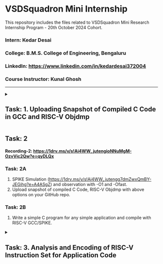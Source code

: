 # VSDSquadron Mini Internship
This repository includes the files related to VSDSquadron Mini Research Internship Program - 20th October 2024 Cohort. 

### Intern: Kedar Desai
### College: B.M.S. College of Engineering, Bengaluru
### LinkedIn: https://www.linkedin.com/in/kedardesai372004
### Course Instructor: Kunal Ghosh

---

<details>
<summary><h2>Task: 1. Uploading Snapshot of Compiled C Code in GCC and RISC-V Objdmp</h2></summary>
  
#### Recording-1: https://1drv.ms/v/s!Ai4WW_jutengioJdZ78uhSPF1aH--w?e=FOv6oe
- [x] Create GitHub repo.
- [x] Install RISC-V toolchain using VDI shared over whatsapp group.
- [x] Refer to C based Lab video (https://1drv.ms/v/s!Ai4WW_jutenghrYpUsL_MLKJDSLVyg?e=gdA9TW) and RISC-V based lab video (https://1drv.ms/v/s!Ai4WW_jutengg7dbp9XlZXjJmxogBw?e=ycX4fO). 
- [x] Complete exact steps on your machine. 
- [x] Upload snapshot of compiled C code and RISC-V Objdmp on your GitHub repo.

## Task 1 Output:
   ![Created C Code](https://github.com/user-attachments/assets/cc5f856b-516a-4e10-a154-325292aefda6)
   ***Figure 1. Created C Code***

   ![Compiled C Code](https://github.com/user-attachments/assets/b1a4fa76-8b74-43ec-a888-12e84e3f1331)
   ***Figure 2. Compiled C Code in GCC***

   ![Generated Assembly code for the C code using `-O1` variable](https://github.com/user-attachments/assets/1767b985-86a1-4bb6-96ec-7a2cc144dfef)
   ***Figure 3. Generated Assembly code for the C code using `-O1` variable*** </br>
   Here, when `-O1` variable is used, we see that the compiler takes 15 instructions to compile the C code.

   ![Generated Assembly code for the C code using `-Ofast` variable](https://github.com/user-attachments/assets/e82c6220-c96b-44c0-b95f-d7e0014a3520)
   ***Figure 4. Generated Assembly code for the C code using `-Ofast` variable*** </br>
   But, when `-Ofast` variable is used, we see that the compiler takes 12 instructions to compile the C code.

### Go to [Task 1](https://github.com/Kedard37/VSDSquadron_Mini_Internship/tree/main/Task%201) directory to get the codes, linux commands & more information about this task!
</details>

## Task: 2
#### Recording-2: https://1drv.ms/v/s!Ai4WW_jutengioNNuMgM-OzvVic2Qw?e=qyDLQx
### Task: 2A
1. SPIKE Simulation (https://1drv.ms/v/s!Ai4WW_jutengg7dmZwxQmBY-JEGihg?e=A4ASgZ) and observation with -O1 and -Ofast.
2. Upload snapshot of compiled C Code, RISC-V Objdmp with above options on your GitHub repo.
### Task: 2B
1. Write a simple C program for any simple application and compile with RISC-V GCC/SPIKE.

<details>
<summary><h2>Task: 3. Analysis and Encoding of RISC-V Instruction Set for Application Code</h2></summary>
  
#### Recording-3: https://1drv.ms/v/s!Ai4WW_jutengioVXeULLeI8yaBEUpQ?e=UShN0M
- [x] List various RISC-V instruction type (R, I, S, B, U, J) after going through RISC-V software documentation (https://riscv.org/technical/specifications/).
- [x] Identify 15 unique RISC-V instructions from riscv-objdmp of your application code.
- [x] Identify exact 32-bit instruction code in the instruction type format for 15 unique instructions.
- [x] Upload the 32-bit pattern on Github.

## Task 3 Output:
<details>
<summary><h3>Subtask: 1. Listing the RISC-V Instruction Types [R, I, S, B, U, J]</h3></summary>
  
![RISC-V Instruction Types](https://github.com/user-attachments/assets/9d0cf4e8-4a7c-4c0c-bc32-505818c5a9e5) <br/>
***Figure 1. RISC-V Instruction Types*** <br/>
*Source: RISC-V, Specifications, Volume 1, Unprivileged Specification version 20240411, Page 24* <br/>

The above figure shows the instruction formats for various RISC-V instruction types. Each of them are described in detail below:

### 1. **R-Type (Register-Type) Instruction:**
![R-Type Instruction](https://github.com/user-attachments/assets/d9a8ba3e-30c5-4e6a-8b0f-e18e670384ec)  <br/>
***Figure 2. R-Type Instruction*** <br/>
*Source: RISC-V, Specifications, Volume 1, Unprivileged Specification version 20240411, Page 23* <br/>
   * **Fields:**
     - `funct7` (bits 31-25): Used to differentiate between similar instructions. Often used for encoding the operation, such as shift amount or sign extension.
     - `rs2` (bits 24-20): Source register 2.
     - `rs1` (bits 19-15): Source register 1.
     - `funct3` (bits 14-12): Specifies the operation to be performed (e.g., add, subtract, etc.).
     - `rd` (bits 11-7): Destination register.
     - `opcode` (bits 6-0): Specifies the type of instruction (e.g., arithmetic, logical).
   * **Usage:** R-Type instructions perform register-to-register operations like arithmetic (ADD, SUB), logical (AND, OR), and shifts (SLL, SRL).
### 2. **I-Type (Immediate-Type) Instruction:**
![I-Type Instruction](https://github.com/user-attachments/assets/eba6cec5-ac04-4270-aef3-ebb9b3d26d95)  <br/>
***Figure 3. I-Type Instruction*** <br/>
*Source: RISC-V, Specifications, Volume 1, Unprivileged Specification version 20240411, Page 23* <br/>
   - **Fields:**
     - `imm[11:0]` (bits 31-20): Immediate value (12-bit signed) that is directly used as an operand.
     - `rs1` (bits 19-15): Source register.
     - `funct3` (bits 14-12): Specifies the operation (e.g., load, add immediate, etc.).
     - `rd` (bits 11-7): Destination register.
     - `opcode` (bits 6-0): Specifies the type of instruction.
   - **Usage:** I-Type instructions are typically used for operations that involve an immediate value, such as `ADDI` (add immediate), load instructions (`LW`), and some system calls.
### 3. **S-Type (Store-Type) Instruction:**
![S-Type Instruction](https://github.com/user-attachments/assets/b7fb90f9-939e-40b9-be68-04f2a7cf845a) <br/>
***Figure 4. S-Type Instruction*** <br/>
*Source: RISC-V, Specifications, Volume 1, Unprivileged Specification version 20240411, Page 23* <br/>
   * **Fields:**
     - `imm[11:5]` (bits 31-25): Upper 7 bits of the immediate value.
     - `rs2` (bits 24-20): Source register 2 (data to be stored).
     - `rs1` (bits 19-15): Source register 1 (base address).
     - `funct3` (bits 14-12): Specifies the operation (e.g., store byte, store word).
     - `imm[4:0]` (bits 11-7): Lower 5 bits of the immediate value.
     - `opcode` (bits 6-0): Specifies the type of instruction.
   * **Usage:** S-Type instructions are used for store operations, where the value in `rs2` is stored in memory at the address computed by adding the immediate value to `rs1`. Example: `SW` (store word).
### 4. **B-Type (Branch-Type) Instruction:**
![B-Type Instruction](https://github.com/user-attachments/assets/4242a6ba-dfeb-4b2a-8540-31ffb27ea258) <br/>
***Figure 5. B-Type Instruction*** <br/>
*Source: RISC-V, Specifications, Volume 1, Unprivileged Specification version 20240411, Page 24* <br/>
   * **Fields:**
     - `imm[12]` (bit 31): 12th bit of the immediate value.
     - `imm[10:5]` (bits 30-25): Bits 10 through 5 of the immediate value.
     - `rs2` (bits 24-20): Source register 2 (used for comparison).
     - `rs1` (bits 19-15): Source register 1 (used for comparison).
     - `funct3` (bits 14-12): Specifies the condition for the branch (e.g., equal, less than).
     - `imm[4:1]` (bits 11-8): Bits 4 through 1 of the immediate value.
     - `imm[11]` (bit 7): 11th bit of the immediate value.
     - `opcode` (bits 6-0): Specifies the type of instruction.
   * **Usage:** B-Type instructions are used for conditional branching based on comparisons between `rs1` and `rs2`. Examples include `BEQ` (branch if equal) and `BNE` (branch if not equal).
### 5. **U-Type (Upper Immediate-Type) Instruction:**
![U-Type Instruction](https://github.com/user-attachments/assets/2698be73-4dd0-4939-9f10-abc44edf4d94) <br/>
***Figure 6. U-Type Instruction*** <br/>
*Source: RISC-V, Specifications, Volume 1, Unprivileged Specification version 20240411, Page 23* <br/>
   * **Fields:**
     - `imm[31:12]` (bits 31-12): 20-bit immediate value.
     - `rd` (bits 11-7): Destination register.
     - `opcode` (bits 6-0): Specifies the type of instruction.
   * **Usage:** U-Type instructions are used to load a 20-bit immediate value into the upper 20 bits of a register. Example: `LUI` (load upper immediate).
### 6. **J-Type (Jump-Type) Instruction:**
![J-Type Instruction](https://github.com/user-attachments/assets/20827770-67f4-4f3f-a139-445805a16f55) <br/>
***Figure 7. J-Type Instruction*** <br/>
*Source: RISC-V, Specifications, Volume 1, Unprivileged Specification version 20240411, Page 24* <br/>
   * **Fields:**
     - `imm[20]` (bit 31): 20th bit of the immediate value.
     - `imm[10:1]` (bits 30-21): Bits 10 through 1 of the immediate value.
     - `imm[11]` (bit 20): 11th bit of the immediate value.
     - `imm[19:12]` (bits 19-12): Bits 19 through 12 of the immediate value.
     - `rd` (bits 11-7): Destination register (used to store the return address).
     - `opcode` (bits 6-0): Specifies the type of instruction.
   * **Usage:** J-Type instructions are used for jump operations, such as `JAL` (jump and link), where the program jumps to a specific address and stores the return address in the destination register.

These formats show how different instruction types in RISC-V are encoded. They balance simplicity, flexibility, and compactness, making the architecture suitable for various types of operations.
</details>

<details>
<summary><h3>Subtask: 2. Identifying 15 unique RISC-V instructions from `Max_Min_Detector.o` Assembly Code along with the 32-Bit Instruction Code</h3></summary>
  
| Instruction No. | RISC_V Instruction | 32-Bit Instruction Code |
| :---: | :--- | :---: |
| 1.  | `lui     a0, 0x2b`       | `0002b537` | 
| 2.  | `addi    a0, a0, -544`   | `de050513` | 
| 3.  | `sd      s3, 40(sp)`     | `03313423` | 
| 4.  | `jal     ra, 10634`      | `55c000ef` | 
| 5.  | `li      s2, 5`          | `00500913` | 
| 6.  | `addiw   s0, s0, 1`      | `0014041b` |
| 7.  | `mv      a1, s0`         | `00040593` |
| 8.  | `bne     s0, s2, 100ec`  | `ff2410e3` |
| 9.  | `lw      a4, 8(sp)`      | `00812703` |
| 10. | `blt     a4, a2, 101dc`  | `0cc74063` |
| 11. | `sext.w  a5, a4`         | `0007079b` |
| 12. | `ld      s0, 64(sp)`     | `04013403` |
| 13. | `j       10174`          | `fcdff06f` |
| 14. | `ret`                    | `00008067` |
| 15. | `xor     a8, a1, a4`     | `0040C433` |
</details>

<details>
<summary><h3>Subtask: 3 & 4. Identifying Exact 32-bit Instruction Code in the Instruction Type format for above unique instructions and uploading it</h3></summary>
  
Here is the instruction breakdown for the given RISC-V instructions in the Instruction Type format:
#### 1. `lui a0, 0x2b`
- **Type**: U-Type
- **Opcode (LUI)**: `0110111` (7 bits)
- **rd (a0)**: x10 = `01010` (5 bits)
- **Immediate (0x2b)**: `00000000000000101011` (upper 20 bits)
- **32-bit instruction**: (`00000000000000101011 01011 0110111`)<sub>2</sub> = (`0002b537`)<sub>16</sub>
  
#### 2. `addi a0, a0, -544`
- **Type**: I-Type
- **Opcode (ADDI)**: `0010011` (7 bits)
- **rd (a0)**: x10 = `01010` (5 bits)
- **rs1 (a0)**: x10 = `01010` (5 bits)
- **funct3**: `000` (3 bits)
- **Immediate (-544)**: `110111100000` (12 bits, two's complement for -544)
- **32-bit instruction**: (`110111100000 01010 000 01010 0010011`)<sub>2</sub> = (`de050513`)<sub>16</sub>

#### 3. `sd s3, 40(sp)`
- **Type**: S-Type
- **Opcode (SD)**: `0100011` (7 bits)
- **rs1 (sp)**: x2 = `00010` (5 bits)
- **rs2 (s3)**: x19 = `10011` (5 bits)
- **funct3**: `011` (3 bits)
- **Immediate (40)**: `000000101000` (split into imm[11:5] and imm[4:0])
  - imm[11:5]: `0000001`
  - imm[4:0]: `01000`
- **32-bit instruction**: (`0000001 10011 00010 011 01000 0100011`)<sub>2</sub> = (`03313423`)<sub>16</sub>

#### 4. `jal ra, 10634`
- **Type**: J-Type
- **Opcode (JAL)**: `1101111` (7 bits)
- **rd (ra)**: x1 = `00001` (5 bits)
- **Immediate (10634)**: `010101110000` (split into imm[20|10:1|11|19:12])
  - imm[20] = `0`
  - imm[10:1] = `1010101110`
  - imm[11] = `0`
  - imm[19:12] = `00000000`
- **32-bit instruction**: (`0 1010101110 0 00000000 00001 1101111`)<sub>2</sub> = (`55c000ef`)<sub>16</sub>

#### 5. `li s2, 5`
- **Type**: I-Type
- **Opcode (ADDI)**: `0010011` (7 bits)
- **rd (s2)**: x18 = `10010` (5 bits)
- **rs1 (x0)**: x0 = `00000` (5 bits)
- **funct3**: `000` (3 bits)
- **Immediate (5)**: `000000000101` (12 bits)
- **32-bit instruction**: (`000000000101 00000 000 10010 0010011`)<sub>2</sub> = (`00500913`)<sub>16</sub>

#### 6. `addiw s0, s0, 1`
- **Type**: I-Type
- **Opcode (ADDIW)**: `0011011` (7 bits)
- **rd (s0)**: x8 = `01000` (5 bits)
- **rs1 (s0)**: x8 = `01000` (5 bits)
- **funct3**: `000` (3 bits)
- **Immediate (1)**: `000000000001` (12 bits)
- **32-bit instruction**: (`000000000001 01000 000 01000 0011011`)<sub>2</sub> = (`0014041b`)<sub>16</sub>

#### 7. `mv a1, s0`
- **Type**: I-Type
- **Opcode (ADDI)**: `0010011` (7 bits)
- **rd (a1)**: x11 = `01011` (5 bits)
- **rs1 (s0)**: x8 = `01000` (5 bits)
- **funct3**: `000` (3 bits)
- **Immediate (0)**: `000000000000` (12 bits)
- **32-bit instruction**: (`000000000000 01000 000 01011 0010011`)<sub>2</sub> = (`00040593`)<sub>16</sub>

#### 8. `bne s0, s2, 100ec`
- **Type**: B-Type
- **Opcode (BNE)**: `1100011` (7 bits)
- **rs1 (s0)**: x8 = `01000` (5 bits)
- **rs2 (s2)**: x18 = `10010` (5 bits)
- **funct3**: `001` (3 bits)
- **Immediate (100ec)**: `111111100100` (split into imm[12|10:5|4:1|11])
  - imm[12] = `1`
  - imm[10:5] = `111111`
  - imm[4:1] = `0000`
  - imm[11] = `1`
- **32-bit instruction**: (`1 111111 10010 01000 001 0000 1 1100011`)<sub>2</sub> = (`ff2410e3`)<sub>16</sub>

#### 9. `lw a4, 8(sp)`
- **Type**: I-Type
- **Opcode (LW)**: `0000011` (7 bits)
- **rd (a4)**: x14 = `01110` (5 bits)
- **rs1 (sp)**: x2 = `00010` (5 bits)
- **funct3**: `010` (3 bits)
- **Immediate (8)**: `000000000100` (12 bits)
- **32-bit instruction**: (`000000001000 00010 010 01110 0000011`)<sub>2</sub> = (`00812703`)<sub>16</sub>

#### 10. `blt a4, a2, 101dc`
- **Type**: B-Type
- **Opcode (BLT)**: `1100011` (7 bits)
- **rs1 (a4)**: x14 = `01110` (5 bits)
- **rs2 (a2)**: x12 = `01100` (5 bits)
- **funct3**: `100` (3 bits)
- **Immediate (101dc)**: `000110011000` (split into imm[12|10:5|4:1|11])
  - imm[12] = `0`
  - imm[10:5] = `000110`
  - imm[4:1] = `0000`
  - imm[11] = `0`
- **32-bit instruction**: (`0 000110 01100 01110 100 0000 0 1100011`)<sub>2</sub> = (`0cc74063`)<sub>16</sub>

#### 11. `sext.w a5, a4`
- **Type**: R-Type
- **Opcode (SLLIW)**: `0011011` (7 bits)
- **rd (a5)**: x15 = `01111` (5 bits)
- **rs1 (a4)**: x14 = `01110` (5 bits)
- **funct3**: `000` (3 bits)
- **rs2**: `00000` (5 bits)
- **funct7**: `0000000` (7 bits)
- **32-bit instruction**: (`0000000 00000 01110 000 01111 0011011`)<sub>2</sub> = (`0007079b`)<sub>16</sub>

#### 12. `ld s0, 64(sp)`
- **Type**: I-Type
- **Opcode (LD)**: `0000011` (7 bits)
- **rd (s0)**: x8 = `01000` (5 bits)
- **rs1 (sp)**: x2 = `00010` (5 bits)
- **funct3**: `011` (3 bits)
- **Immediate (64)**: `000000010000` (12 bits)
- **32-bit instruction**: (`000001000000 00010 011 01000 0000011`)<sub>2</sub> = (`04013403`)<sub>16</sub>

#### 13. `j 10174`
- **Type**: J-Type
- **Opcode (JAL)**: `1101111` (7 bits)
- **rd (x0)**: x0 = `00000` (5 bits)
- **Immediate (10174)**: `111111110100` (split into imm[20|10:1|11|19:12])
  - imm[20] = `1`
  - imm[10:1] = `1111100110`
  - imm[11] = `1`
  - imm[19:12] = `11111111`
- **32-bit instruction**: (`1 1111100110 1 11111111 00000 1101111`)<sub>2</sub> = (`fcdff06f`)<sub>16</sub>

#### 14. `ret`
- **Type**: I-Type
- **Opcode (JALR)**: `1100111` (7 bits)
- **rd (x0)**: x0 = `00000` (5 bits)
- **rs1 (ra)**: x1 = `00001` (5 bits)
- **funct3**: `000` (3 bits)
- **Immediate (0)**: `000000000000` (12 bits)
- **32-bit instruction**: (`000000000000 00001 000 00000 1100111`)<sub>2</sub> = (`00008067`)<sub>16</sub>

#### 15. `xor a8, a1, a4`
- **Type**: R-Type
- **Opcode (XOR)**: `0110011` (7 bits)
- **rd (a8)**: x8 = `01000` (5 bits)
- **rs1 (a1)**: x1 = `00001` (5 bits)
- **rs2 (a4)**: x4 = `00100` (5 bits)
- **funct3**: `100` (3 bits)
- **funct7**: `0000000` (7 bits)
- **32-bit instruction**: (`0000000 00100 00001 100 01000 0110011`)<sub>2</sub> = (`0040C433`)<sub>16</sub>
</details>

### Go to [Task 3](https://github.com/Kedard37/VSDSquadron_Mini_Internship/tree/main/Task%203) directory to get more information about this task!
</details>
